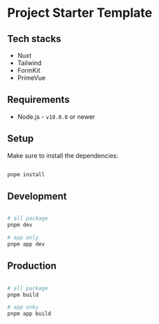 # Project Starter Template

## Tech stacks
- Nuxt
- Tailwind
- FormKit
- PrimeVue

## Requirements
- Node.js - `v18.0.0` or newer

## Setup

Make sure to install the dependencies:

```bash

pnpm install

```

## Development

```bash

# all package
pnpm dev

# app only
pnpm app dev

```

## Production

```bash

# all package
pnpm build

# app onky
pnpm app build

```